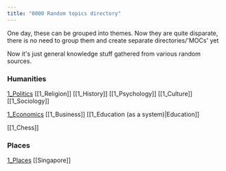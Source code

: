 ```yaml
---
title: "0000 Random topics directory"
---
```

One day, these can be grouped into themes. Now they are quite disparate, there is no need to group them and create separate directories/'MOCs' yet

Now it's just general knowledge stuff gathered from various random sources.

### Humanities
[1_Politics](notes/1_Politics.md)
[[1_Religion]]
[[1_History]]
[[1_Psychology]]
[[1_Culture]]
[[1_Sociology]]

[1_Economics](notes/1_Economics.md)
[[1_Business]]
[[1_Education (as a system)|Education]]

[[1_Chess]]
### Places
[1_Places](notes/1_Places.md)
[[Singapore]]